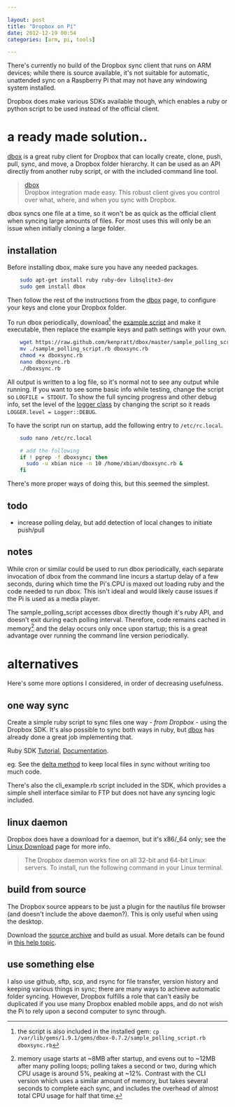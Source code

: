 ```yaml
---

layout: post
title: "Dropbox on Pi"
date: 2012-12-19 00:54
categories: [arm, pi, tools]

---
```


There's currently no build of the Dropbox sync client that runs on ARM devices; while there is source available, it's not suitable for automatic, unattended sync on a Raspberry Pi that may not have any windowing system installed.

Dropbox does make various SDKs available though, which enables a ruby or python script to be used instead of the official client.

<!-- more -->

# a ready made solution..

[dbox] is a great ruby client for Dropbox that can locally create, clone, push, pull, sync, and move, a Dropbox folder hierarchy.  It can be used as an API directly from another ruby script, or with the included command line tool.

[^dev]: A developer who's quite involved with the ruby incarnation of the Dropbox SDK has a nice tool that does almost exactly what I want.  There's even an example script to do *exactly* what I want! ;)

> [dbox]  
> Dropbox integration made easy. This robust client gives you control over what, where, and when you sync with Dropbox.

[dbox]: https://github.com/kenpratt/dbox
[example script]: https://github.com/kenpratt/dbox/blob/master/sample_polling_script.rb

dbox syncs one file at a time, so it won't be as quick as the official client when syncing large amounts of files.  For most uses this will only be an issue when initially cloning a large folder.

## installation

Before installing dbox, make sure you have any needed packages.

```sh
	sudo apt-get install ruby ruby-dev libsqlite3-dev
	sudo gem install dbox
```

Then follow the rest of the instructions from the [dbox] page, to configure your keys and clone your Dropbox folder.

To run dbox periodically, download[^dl] the [example script] and make it executable, then replace the example keys and path settings with your own.

[^dl]: the script is also included in the installed gem:  `cp /var/lib/gems/1.9.1/gems/dbox-0.7.2/sample_polling_script.rb dboxsync.rb`

<!--	cp /var/lib/gems/1.9.1/gems/dbox-0.7.2/sample_polling_script.rb dboxsync.rb -->

```sh
	wget https://raw.github.com/kenpratt/dbox/master/sample_polling_script.rb
	mv ./sample_polling_script.rb dboxsync.rb
	chmod +x dboxsync.rb
	nano dboxsync.rb
	./dboxsync.rb
```

All output is written to a log file, so it's normal not to see any output while running.  If you want to see some basic info while testing, change the script so `LOGFILE = STDOUT`.  To show the full syncing progress and other debug info, set the level of the [logger class] by changing the script so it reads `LOGGER.level = Logger::DEBUG`.

[logger class]: http://www.ruby-doc.org/stdlib-1.9.3/libdoc/logger/rdoc/Logger.html


To have the script run on startup, add the following entry to `/etc/rc.local`.

```sh
	sudo nano /etc/rc.local

	# add the following
	if ! pgrep -f dboxsync; then
	  sudo -u xbian nice -n 10 /home/xbian/dboxsync.rb &
	fi
```

There's more proper ways of doing this, but this seemed the simplest.


## todo

* increase polling delay, but add detection of local changes to initiate push/pull


## notes

While cron or similar could be used to run dbox periodically, each separate invocation of dbox from the command line incurs a startup delay of a few seconds, during which time the Pi's CPU is maxed out loading ruby and the code needed to run dbox.  This isn't ideal and would likely cause issues if the Pi is used as a media player.

The sample_polling_script accesses dbox directly though it's ruby API, and doesn't exit during each polling interval.  Therefore, code remains cached in memory[^mem] and the delay occurs only once upon startup; this is a great advantage over running the command line version periodically.

[^mem]: memory usage starts at ~8MB after startup, and evens out to ~12MB after many polling loops; polling takes a second or two, during which CPU usage is around 5%, peaking at ~12%.  Contrast with the CLI version which uses a similar amount of memory, but takes several seconds to complete each sync, and includes the overhead of almost total CPU usage for half that time.


# alternatives

Here's some more options I considered, in order of decreasing usefulness.


## one way sync

Create a simple ruby script to sync files one way - _from Dropbox_ - using the Dropbox SDK.  It's also possible to sync both ways in ruby, but [dbox] has already done a great job implementing that.

Ruby SDK [Tutorial](https://www.dropbox.com/developers/start/setup#ruby), [Documentation](https://www.dropbox.com/static/developers/dropbox-ruby-sdk-1.5.1-docs/index.html).

eg. See the [delta method](https://www.dropbox.com/static/developers/dropbox-ruby-sdk-1.5.1-docs/DropboxClient.html#method-i-delta) to keep local files in sync without writing too much code.

There's also the cli_example.rb script included in the SDK, which provides a simple shell interface similar to FTP but does not have any syncing logic included.

[^ex2]: https://github.com/ACMatUCF/FlashSync


## linux daemon

Dropbox does have a download for a daemon, but it's x86/_64 only; see the [Linux Download](https://www.dropbox.com/install?os=lnx) page for more info.

> The Dropbox daemon works fine on all 32-bit and 64-bit Linux servers. To install, run the following command in your Linux terminal.


## build from source

The Dropbox source appears to be just a plugin for the nautilus file browser (and doesn't include the above daemon?).  This is only useful when using the desktop.

Download the [source archive](https://www.dropbox.com/download?dl=packages/nautilus-dropbox-1.4.0.tar.bz2) and build as usual.  More details can be found in [this help topic](https://www.dropbox.com/help/247).


## use something else

I also use github, sftp, scp, and rsync for file transfer, version history and keeping various things in sync; there are many ways to achieve automatic folder syncing.  However, Dropbox fulfills a role that can't easily be duplicated if you use many Dropbox enabled mobile apps, and do not wish the Pi to rely upon a second computer to sync through.